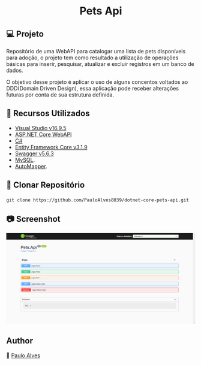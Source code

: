 <h1 align="center">Pets Api</h1>

## :computer: Projeto

Repositório de uma WebAPI para catalogar uma lista de pets disponíveis para adoção, o projeto tem como resultado a utilização de operações básicas para inserir, pesquisar, atualizar e excluir registros em um banco de dados.

O objetivo desse projeto é aplicar o uso de alguns concentos voltados ao DDD(Domain Driven Design), essa aplicação pode receber alterações futuras por conta de sua estrutura definida. 

## :wrench: Recursos Utilizados

- [Visual Studio v16.9.5](https://visualstudio.microsoft.com/pt-br/)
- [ASP.NET Core WebAPI](https://docs.microsoft.com/pt-br/aspnet/core/tutorials/first-web-api?view=aspnetcore-5.0&tabs=visual-studio)
- [C#](https://docs.microsoft.com/pt-br/dotnet/csharp/getting-started/)
- [Entity Framework Core v3.1.9](https://docs.microsoft.com/pt-br/ef/core/)
- [Swagger v5.6.3](https://swagger.io/)
- [MySQL](https://www.mysql.com/).
- [AutoMapper](https://automapper.org/).

## :floppy_disk: Clonar Repositório

`git clone https://github.com/PauloAlves8039/dotnet-core-pets-api.git`

## :camera: Screenshot

<p align="center"> <img src="https://github.com/PauloAlves8039/dotnet-core-pets-api/blob/master/src/Pets.Api/wwwroot/images/screenshot.png" /></p>

## Author

:boy: [Paulo Alves](https://github.com/PauloAlves8039)
